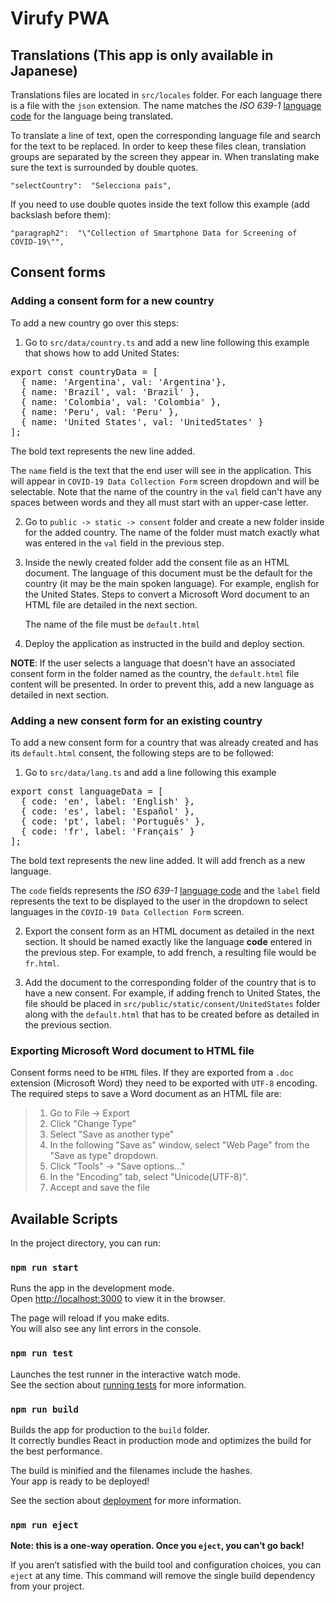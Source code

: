 # Virufy PWA

## Translations (This app is only available in Japanese)

Translations files are located in `src/locales` folder.
For each language there is a file with the `json` extension. The name matches the *ISO 639-1* [language code](https://en.wikipedia.org/wiki/List_of_ISO_639-1_codes) for the language being translated.

To translate a line of text, open the corresponding language file and search for the text to be replaced. 
In order to keep these files clean, translation groups are separated by the screen they appear in.
When translating make sure the text is surrounded by double quotes.

    "selectCountry":  "Selecciona país",

If you need to use double quotes inside the text follow this example (add backslash before them):

    "paragraph2":  "\"Collection of Smartphone Data for Screening of COVID-19\"",

## Consent forms

### Adding a consent form for a new country 

To add a new country go over this steps:

 1. Go to `src/data/country.ts` and add a new line following this example that shows how to add United States: 

<pre>
export const countryData = [
  { name: 'Argentina', val: 'Argentina'},
  { name: 'Brazil', val: 'Brazil' },
  { name: 'Colombia', val: 'Colombia' },
  { name: 'Peru', val: 'Peru' },
  { name: 'United States', val: 'UnitedStates' }
];
</pre>

The bold text represents the new line added.
	
The `name` field is the text that the end user will see in the application.
This will appear in `COVID-19 Data Collection Form`	screen dropdown and will be selectable.
Note that the name of the country in the `val`  field can't have any spaces between words and they all must start with an upper-case letter. 

 2. Go to `public -> static -> consent` folder and create a new folder inside for the added country. The name of the folder must match exactly what was entered in the `val` field in the previous step.
 
 3. Inside the newly created folder add the consent file as an HTML document. The language of this document must be the default for the country (it may be the main spoken language). For example, english for the United States.
Steps to convert a Microsoft Word document to an HTML file are detailed in the next section. 

	The name of the file must be `default.html`

4. Deploy the application as instructed in the build and deploy section.

**NOTE**: If the user selects a language that doesn't have an associated consent form in the folder named as the country, the `default.html` file content will be presented. In order to prevent this, add a new language as detailed in next section.

### Adding a new consent form for an existing country

To add a new consent form for a country that was already created and has its `default.html` consent, the following steps are to be followed:

 1. Go to `src/data/lang.ts` and add a line following this example

<pre>
export const languageData = [
  { code: 'en', label: 'English' },
  { code: 'es', label: 'Español' },
  { code: 'pt', label: 'Português' },
  { code: 'fr', label: 'Français' }
];
</pre>

The bold text represents the new line added. It will add french as a new language.

The `code` fields represents the *ISO 639-1* [language code](https://en.wikipedia.org/wiki/List_of_ISO_639-1_codes) and the `label` field represents the text to be displayed to the user in the dropdown to select languages in the `COVID-19 Data Collection Form` screen.

 2. Export the consent form as an HTML document as detailed in the next section. It should be named exactly like the language **code** entered in the previous step. For example, to add french, a resulting file would be `fr.html`.
 
 3. Add the document to the corresponding folder of the country that is to have a new consent. For example, if adding french to United States, the file should be placed in `src/public/static/consent/UnitedStates` folder along with the `default.html` that has to be created before as detailed in the previous section.

### Exporting Microsoft Word document to HTML file

Consent forms need to be `HTML` files. If they are exported from a `.doc` extension (Microsoft Word) they need to be exported with `UTF-8` encoding. The required steps to save a Word document as an HTML file are:

>  1. Go to File -> Export
>  2. Click "Change Type"
>  3. Select "Save as another type"
>  4. In the following "Save as" window, select "Web Page" from the "Save as type" dropdown.
>  5. Click "Tools" -> "Save options..."
>  6. In the "Encoding" tab, select "Unicode(UTF-8)".
>  7. Accept and save the file

## Available Scripts

In the project directory, you can run:

### `npm run start`

Runs the app in the development mode.<br />
Open [http://localhost:3000](http://localhost:3000) to view it in the browser.

The page will reload if you make edits.<br />
You will also see any lint errors in the console.

### `npm run test`

Launches the test runner in the interactive watch mode.<br />
See the section about [running tests](https://facebook.github.io/create-react-app/docs/running-tests) for more information.

### `npm run build`

Builds the app for production to the `build` folder.<br />
It correctly bundles React in production mode and optimizes the build for the best performance.

The build is minified and the filenames include the hashes.<br />
Your app is ready to be deployed!

See the section about [deployment](https://facebook.github.io/create-react-app/docs/deployment) for more information.

### `npm run eject`

**Note: this is a one-way operation. Once you `eject`, you can’t go back!**

If you aren’t satisfied with the build tool and configuration choices, you can `eject` at any time. This command will remove the single build dependency from your project.
